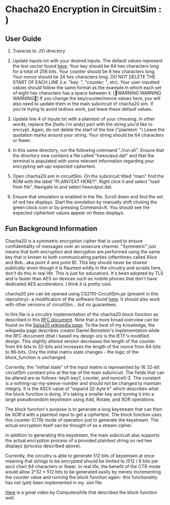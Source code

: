 # Chacha20 Encryption in CircuitSim : )

## User Guide
1. Traverse to ./IO directory

2. Update inputs.txt with your desired inputs. The default values represent the test vector found [here](https://www.rfc-editor.org/rfc/rfc7539#page-9). Your key should be 64 hex characters long for a total of 256 bits. Your counter should be 8 hex characters long. Your nonce should be 24 hex characters long. DO NOT DELETE THE START OF EACH LINE (i.e. "key: ", "counter: ", etc). Your user-inputted values should follow the same format as the example in which each set of eight hex characters has a space between it. [🚨WARNING WARNING WARNING🚨] If you change the key/counter/nonce values here, you will also need to update them in the main subcircuit of chacha20.sim. If you're trying to avoid tedious work, just leave these default values. 

3. Update line 4 of inputs.txt with a plaintext of your choosing. In other words, replace the [hello i'm andy] part with the string you'd like to encrypt. Again, do not delete the start of the line ("plaintext: ") Leave the quotation marks around your string. Your string should be 64 characters or fewer. 

4. In this same directory, run the following command "./run.sh". Ensure that the directory now contains a file called "hexoutput.dat" and that the terminal is populated with some relevant information regarding your encrypting set-up/ expected ciphertext. 

5. Open chacha20.sim in circuitSim. On the subcircuit titled "main" find the ROM with the label "PLAINTEXT HERE!!". Right click it and select "load from file". Navigate to and select hexoutput.dat. 

6. Ensure that simulation is enabled in the file. Scroll down and find the set of red hex displays. Start the simulation by manually shift clicking the green clock icon or by pressing Command+K. You should see the expected ciphertext values appear on these displays. 


## Fun Background Information
Chacha20 is a symmetric encryption cipher that is used to ensure confidentiality of messages over an unsecure channel. "Symmetric" just means that both encryption and decryption are performed using the same key that is known to both communicating parties (oftentimes called Alice and Bob...aka point A and point B). This key should never be shared publically (even though it is flaunted wildly in the circuitry and scripts here, don't do this in real life. This is just for education). It's been adopted by TLS and is faster than AES on devices such as mobile phones that don't have dedicated AES accelerators. I think it is pretty cool. 

chacha20.sim can be opened using CS2110-CircuitSim.jar (present in this repository)- a modification of the software found [here](https://github.com/ra4king/CircuitSim). It should also work with other versions of circuitSim... but no guarantees. 

In this file is a circuitry implementation of the chacha20 block function as described in this [RFC document](https://www.rfc-editor.org/rfc/rfc7539). 
Note that a more broad overview can be found on the [Salsa20 wikipedia page](https://en.wikipedia.org/wiki/Salsa20#ChaCha_variant). To the best of my
knowledge, the wikipedia page describes creator Daniel Bernstein's implementation while the RFC document (that I based my design on) is the IETF's modified
design. This slightly altered version decreases the length of the counter from 64-bits to 32-bits and increases the length of the nonce from 64-bits to 96-bits. 
Only the initial matrix state changes - the logic of the block_function is unchanged.

Currently, the "intitial state" of the input matrix is represented by 16 32-bit circuitSim constant pins at the top of the main subcircuit. The fields that can be altered are as follows: key0-key7, counter, and nonce0-2. The constant is a nothing-up-my-sleeve-number and should not be changed to maintain integriy. It is the ASCII value of "expand 32-byte k" which describes what the block function is doing. It's taking a smaller key and turning it into a large pseudorandom keystream using Add, Rotate, and XOR operations. 

The block function's purpose is to generate a long keystream that can then be XOR'd with a plaintext input to get a ciphertext. The block function uses this counter (CTR) mode of operation just to generate the keystream. The actual encryption itself can be thought of as a stream cipher. 

In addition to generating this keystream, the main subcircuit also supports the actual encryption process of a provided plaintext string on red hex displays (process described above). 

Currently, the circuitry is able to generate 512 bits of keystream at once meaning that strings to be encrypted should be limited to (512 / 8 bits per ascii char) 64 characters or fewer. In real life, the benefit of the CTR mode would allow 2^32 * 512 bits to be generated easily by merely incrementing the counter value and running the block function again- this functionality has not (yet) been implemented in my .sim file. 

[Here](https://www.youtube.com/watch?v=UeIpq-C-GSA&t=35s&ab_channel=Computerphile) is a great video by Computerphile that describes the block function well. 
